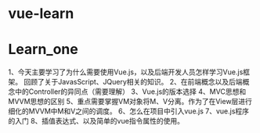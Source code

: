 # vue-learn

# Learn_one
1、今天主要学习了为什么需要使用Vue.js，以及后端开发人员怎样学习Vue.js框架。
回顾了关于JavasScript、JQuery相关的知识。
2、在前端概念以及后端概念中的Controller的异同点（需要理解）
3、Vue.js的版本选择
4、MVC思想和MVVM思想的区别
5、重点需要掌握VM对象将M、V分离。作为了在View层进行细化的MVVM中M和V之间的调度。
6、怎么在项目中引入vue.js
7、vue.js程序的入门
8、插值表达式、以及简单的vue指令属性的使用。
